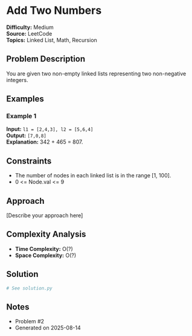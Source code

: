 # Add Two Numbers

**Difficulty:** Medium  
**Source:** LeetCode  
**Topics:** Linked List, Math, Recursion

## Problem Description

You are given two non-empty linked lists representing two non-negative integers.

## Examples

### Example 1

**Input:** `l1 = [2,4,3], l2 = [5,6,4]`  
**Output:** `[7,0,8]`  
**Explanation:** 342 + 465 = 807.

## Constraints

- The number of nodes in each linked list is in the range [1, 100].
- 0 <= Node.val <= 9


## Approach

[Describe your approach here]

## Complexity Analysis

- **Time Complexity:** O(?)
- **Space Complexity:** O(?)

## Solution

```python
# See solution.py
```

## Notes

- Problem #2
- Generated on 2025-08-14
